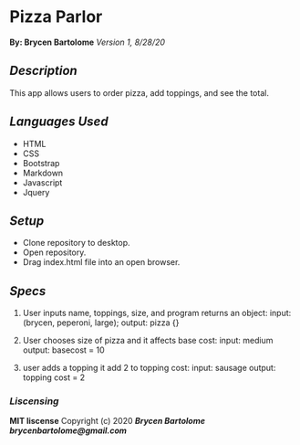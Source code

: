 # Pizza Parlor
**By: Brycen Bartolome**
_Version 1, 8/28/20_

## _Description_
This app allows users to order pizza, add toppings, and see the total.

## _Languages Used_
* HTML
* CSS
* Bootstrap
* Markdown
* Javascript
* Jquery

## _Setup_
* Clone repository to desktop.
* Open repository.
* Drag index.html file into an open browser.

## _Specs_
1. User inputs name, toppings, size, and program returns an object:
input: (brycen, peperoni, large);
output: pizza {}

2. User chooses size of pizza and it affects base cost:
input: medium
output: basecost = 10

3. user adds a topping it add 2 to topping cost:
input: sausage
output: topping cost = 2


### _Liscensing_
 **MIT liscense**
Copyright (c) 2020 **_Brycen Bartolome brycenbartolome@gmail.com_**
